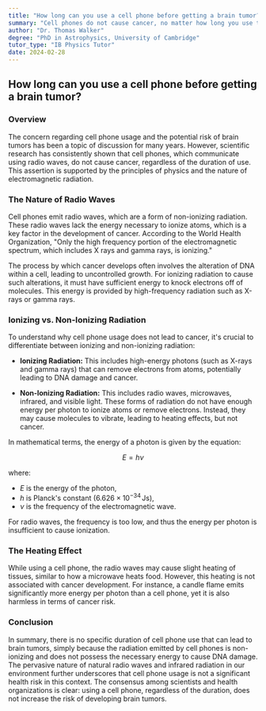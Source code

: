 ```yaml
---
title: "How long can you use a cell phone before getting a brain tumor?"
summary: "Cell phones do not cause cancer, no matter how long you use them, because they use radio waves, which lack the energy to damage DNA. Unlike x-rays and gamma rays, radio waves are non-ionizing and only cause harmless heating."
author: "Dr. Thomas Walker"
degree: "PhD in Astrophysics, University of Cambridge"
tutor_type: "IB Physics Tutor"
date: 2024-02-28
---
```


## How long can you use a cell phone before getting a brain tumor?

### Overview

The concern regarding cell phone usage and the potential risk of brain tumors has been a topic of discussion for many years. However, scientific research has consistently shown that cell phones, which communicate using radio waves, do not cause cancer, regardless of the duration of use. This assertion is supported by the principles of physics and the nature of electromagnetic radiation.

### The Nature of Radio Waves

Cell phones emit radio waves, which are a form of non-ionizing radiation. These radio waves lack the energy necessary to ionize atoms, which is a key factor in the development of cancer. According to the World Health Organization, "Only the high frequency portion of the electromagnetic spectrum, which includes X rays and gamma rays, is ionizing." 

The process by which cancer develops often involves the alteration of DNA within a cell, leading to uncontrolled growth. For ionizing radiation to cause such alterations, it must have sufficient energy to knock electrons off of molecules. This energy is provided by high-frequency radiation such as X-rays or gamma rays.

### Ionizing vs. Non-Ionizing Radiation

To understand why cell phone usage does not lead to cancer, it's crucial to differentiate between ionizing and non-ionizing radiation:

- **Ionizing Radiation:** This includes high-energy photons (such as X-rays and gamma rays) that can remove electrons from atoms, potentially leading to DNA damage and cancer.
  
- **Non-Ionizing Radiation:** This includes radio waves, microwaves, infrared, and visible light. These forms of radiation do not have enough energy per photon to ionize atoms or remove electrons. Instead, they may cause molecules to vibrate, leading to heating effects, but not cancer.

In mathematical terms, the energy of a photon is given by the equation:

$$ E = h \nu $$

where:
- $E$ is the energy of the photon,
- $h$ is Planck's constant ($6.626 \times 10^{-34} \, \text{Js}$),
- $\nu$ is the frequency of the electromagnetic wave.

For radio waves, the frequency is too low, and thus the energy per photon is insufficient to cause ionization.

### The Heating Effect

While using a cell phone, the radio waves may cause slight heating of tissues, similar to how a microwave heats food. However, this heating is not associated with cancer development. For instance, a candle flame emits significantly more energy per photon than a cell phone, yet it is also harmless in terms of cancer risk.

### Conclusion

In summary, there is no specific duration of cell phone use that can lead to brain tumors, simply because the radiation emitted by cell phones is non-ionizing and does not possess the necessary energy to cause DNA damage. The pervasive nature of natural radio waves and infrared radiation in our environment further underscores that cell phone usage is not a significant health risk in this context. The consensus among scientists and health organizations is clear: using a cell phone, regardless of the duration, does not increase the risk of developing brain tumors.
    
